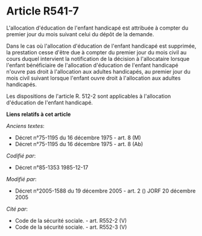 # Article R541-7

L'allocation d'éducation de l'enfant handicapé est attribuée à compter du premier jour du mois suivant celui du dépôt de la
demande.

Dans le cas où l'allocation d'éducation de l'enfant handicapé est supprimée, la prestation cesse d'être due à compter du
premier jour du mois civil au cours duquel intervient la notification de la décision à l'allocataire lorsque l'enfant
bénéficiaire de l'allocation d'éducation de l'enfant handicapé n'ouvre pas droit à l'allocation aux adultes handicapés, au
premier jour du mois civil suivant lorsque l'enfant ouvre droit à l'allocation aux adultes handicapés.

Les dispositions de l'article R. 512-2 sont applicables à l'allocation d'éducation de l'enfant handicapé.

**Liens relatifs à cet article**

_Anciens textes_:

  - Décret n°75-1195 du 16 décembre 1975 - art. 8 (M)
  - Décret n°75-1195 du 16 décembre 1975 - art. 8 (Ab)

_Codifié par_:

  - Décret n°85-1353 1985-12-17

_Modifié par_:

  - Décret n°2005-1588 du 19 décembre 2005 - art. 2 () JORF 20 décembre 2005

_Cité par_:

  - Code de la sécurité sociale. - art. R552-2 (V)
  - Code de la sécurité sociale. - art. R552-3 (V)
